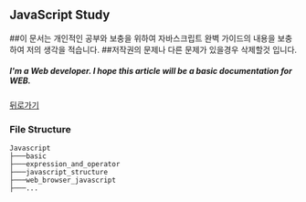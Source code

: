 ## JavaScript Study

##이 문서는 개인적인 공부와 보충을 위하여 자바스크립트 완벽 가이드의 내용을 보충하여 저의 생각을 적습니다.
##저작권의 문제나 다른 문제가 있을경우 삭제할것 입니다.

##### I'm a Web developer. I hope this article will be a basic documentation for WEB.

[뒤로가기](/README.md)

### File Structure

```
Javascript
├───basic
├───expression_and_operator
├───javascript_structure
├───web_browser_javascript
├───...
```
